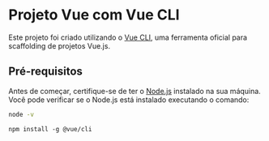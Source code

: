 # Projeto Vue com Vue CLI

Este projeto foi criado utilizando o [Vue CLI](https://cli.vuejs.org/), uma ferramenta oficial para scaffolding de projetos Vue.js.

## Pré-requisitos

Antes de começar, certifique-se de ter o [Node.js](https://nodejs.org/) instalado na sua máquina. Você pode verificar se o Node.js está instalado executando o comando:

```bash
node -v
```
```
npm install -g @vue/cli
```
